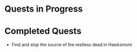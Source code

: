 # Quests in Progress

# Completed Quests
* Find and stop the source of the restless dead in Hawksmont
